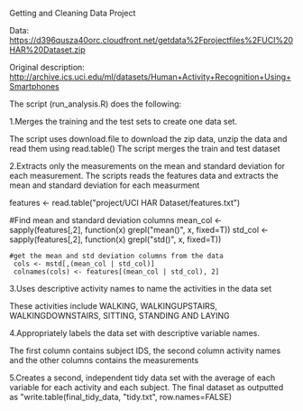 Getting and Cleaning Data Project

Data:  https://d396qusza40orc.cloudfront.net/getdata%2Fprojectfiles%2FUCI%20HAR%20Dataset.zip

Original description: http://archive.ics.uci.edu/ml/datasets/Human+Activity+Recognition+Using+Smartphones

The script (run_analysis.R) does the following:

1.Merges the training and the test sets to create one data set.

The script uses download.file to download the zip data, unzip the data and read them using read.table()
The script merges the train and test dataset


2.Extracts only the measurements on the mean and standard deviation for each measurement. 
The scripts reads the features data and extracts the mean and standard deviation for each measurment

   features <- read.table("project/UCI HAR Dataset/features.txt")
 
   #Find mean and standard deviation columns
    mean_col <- sapply(features[,2], function(x) grepl("mean()", x, fixed=T))
    std_col <- sapply(features[,2], function(x) grepl("std()", x, fixed=T))

    #get the mean and std deviation columns from the data
     cols <- mstd[,(mean_col | std_col)]
     colnames(cols) <- features[(mean_col | std_col), 2]


3.Uses descriptive activity names to name the activities in the data set

These activities include WALKING, WALKINGUPSTAIRS, WALKINGDOWNSTAIRS, SITTING, STANDING AND LAYING

4.Appropriately labels the data set with descriptive variable names. 

The first column contains subject IDS, the second column activity names and the other columns contains the measurements

5.Creates a second, independent tidy data set with the average of each variable for each activity and each subject. 
The final dataset as outputted as "write.table(final_tidy_data, "tidy.txt", row.names=FALSE)
